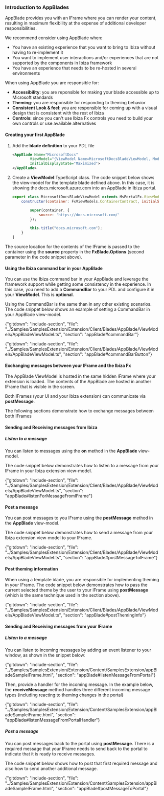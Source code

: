 <properties title="" pageTitle="Blades" description="" authors="adamabdelhamed" />

### Introduction to AppBlades

AppBlade provides you with an IFrame where you can render your content, resulting in maximum flexibility at the expense of additional developer responsibilities.

We recommend consider using AppBlade when:

* You have an existing experience that you want to bring to Ibiza without having to re-implement it
* You want to implement user interactions and/or experiences that are not supported by the components in Ibiza framework
* You have an experience that needs to be re-hosted in several environments

When using AppBlade you are responsible for:

* **Accessibility**: you are reponsible for making your blade accessible up to Microsoft standards
* **Theming**: you are responsible for responding to theming behavior
* **Consistent Look & feel**: you are responsible for coming up with a visual design that is consistent with the rest of Ibiza
* **Controls**: since you can't use Ibiza Fx controls you need to build your own controls or use available alternatives 

#### Creating your first AppBlade

1. Add the **blade definition** to your PDL file

    ```xml
    <AppBlade Name="MicrosoftDocs"
            ViewModel="{ViewModel Name=MicrosoftDocsBladeViewModel, Module=./Summary/ViewModels/MicrosoftDocsBladeViewModel}"
            InitialDisplayState="Maximized">
    </AppBlade>
    ```

1. Create a **ViewModel** TypeScript class. The code snippet below shows the view-model for the template blade defined above. In this case, it is showing the docs.microsoft.azure.com into an AppBlade in Ibiza portal.

    ```javascript
    export class MicrosoftDocsBladeViewModel extends MsPortalFx.ViewModels.AppBlade.ViewModel {
        constructor(container: FxViewModels.ContainerContract, initialState: any, dataContext: any) {

            super(container, {
                source: 'https://docs.microsoft.com/'
            });

            this.title("docs.microsoft.com");
        }
    }
    ```

The source location for the contents of the IFrame is passed to the container using the **source** property in the **FxBlade.Options** (second parameter in the code snippet above).

#### Using the Ibiza command bar in your AppBlade

You can use the Ibiza command bar in your AppBlade and leverage the framework support while getting some consistency in the experience. In this case, you need to add a **CommandBar** to your PDL and configure it in your **ViewModel**. This is **optional**.

Using the CommandBar is the same than in any other existing scenarios. The code snippet below shows an example of setting a CommandBar in your AppBlade view-model.

{"gitdown": "include-section", "file": "../Samples/SamplesExtension/Extension/Client/Blades/AppBlade/ViewModels/AppBladeViewModel.ts", "section": "appBlade#commandBar"}

{"gitdown": "include-section", "file": "../Samples/SamplesExtension/Extension/Client/Blades/AppBlade/ViewModels/AppBladeViewModel.ts", "section": "appBlade#commandBarButton"}


#### Exchanging messages between your IFrame and the Ibiza Fx

The AppBlade ViewModel is hosted in the same hidden IFrame where your extension is loaded. The contents of the AppBlade are hosted in another IFrame that is visible in the screen.

Both IFrames (your UI and your Ibiza extension) can communicate via **postMessage**.

The following sections demonstrate how to exchange messages between both IFrames

#### Sending and Receiving messages from Ibiza

##### Listen to a message

You can listen to messages using the **on** method in the **AppBlade** view-model.

The code snippet below demonstrates how to listen to a message from your IFrame in your Ibiza extension view-model.

{"gitdown": "include-section", "file": "../Samples/SamplesExtension/Extension/Client/Blades/AppBlade/ViewModels/AppBladeViewModel.ts", "section": "appBlade#listenForMessageFromIFrame"}

#### Post a message

You can post messages to you IFrame using the **postMessage** method in the **AppBlade** view-model.

The code snippet below demonstrates how to send a message from your Ibiza extension view-model to your IFrame.

{"gitdown": "include-section", "file": "../Samples/SamplesExtension/Extension/Client/Blades/AppBlade/ViewModels/AppBladeViewModel.ts", "section": "appBlade#postMessageToIFrame"}

#### Post theming information

When using a template blade, you are responsible for implementing theming in your IFrame. The code snippet below demonstrates how to pass the current selected theme by the user to your IFrame using **postMessage** (which is the same technique used in the section above).

{"gitdown": "include-section", "file": "../Samples/SamplesExtension/Extension/Client/Blades/AppBlade/ViewModels/AppBladeViewModel.ts", "section": "appBlade#postThemingInfo"}

#### Sending and Receiving messages from your IFrame

##### Listen to a message

You can listen to incoming messages by adding an event listener to your window, as shown in the snippet below:

{"gitdown": "include-section", "file": "../Samples/SamplesExtension/Extension/Content/SamplesExtension/appBladeSampleIFrame.html", "section": "appBlade#listenMessageFromPortal"}

Then, provide a handler for the incoming message. In the example below, the **receiveMessage** method handles three different incoming message types (including reacting to theming changes in the portal) 

{"gitdown": "include-section", "file": "../Samples/SamplesExtension/Extension/Content/SamplesExtension/appBladeSampleIFrame.html", "section": "appBlade#listenMessageFromPortalHandler"}

##### Post a message

You can post messages back to the portal using **postMessage**. There is a required message that your IFrame needs to send back to the portal to indicate that it is ready to receive messages.

The code snippet below shows how to post that first required message and also how to send another additional message.

{"gitdown": "include-section", "file": "../Samples/SamplesExtension/Extension/Content/SamplesExtension/appBladeSampleIFrame.html", "section": "appBlade#postMessageToPortal"}
